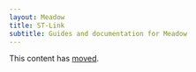 ```yaml
---
layout: Meadow
title: ST-Link
subtitle: Guides and documentation for Meadow
---
```


This content has [moved](../../index.md).

